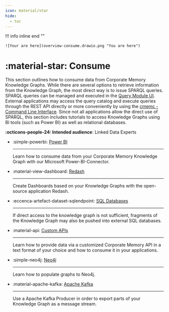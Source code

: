 ```yaml
---
icon: material/star
hide:
  - toc
---
```

!!! info inline end ""

    ![Your are here](overview-consume.drawio.png "You are here")

# :material-star: Consume

This section outlines how to consume data from Corporate Memory Knowledge Graphs.
While there are several options to retrieve information from the Knowledge Graph, the most direct way is to issue SPARQL queries.
SPARQL queries can be managed and executed in the [Query Module UI](../deploy-and-configure/configuration/datamanager/query-module/index.md).
External applications may access the query catalog and execute queries through the REST API directly or more conveniently by using the [cmemc - Command Line Interface](../automate/cmemc-command-line-interface/index.md).
Since not all applications allow the direct use of SPARQL, this section includes tutorials to access Knowledge Graphs using BI tools (such as Power BI) as well as relational databases.

**:octicons-people-24: Intended audience**: Linked Data Experts


<div class="grid cards" markdown>

-   :simple-powerbi: [Power BI](consuming-graphs-in-power-bi/index.md)

    ---

    Learn how to consume data from your Corporate Memory Knowledge Graph with our Microsoft Power-BI-Connector.

-   :material-view-dashboard: [Redash](consuming-graphs-with-redash/index.md)

    ---

    Create Dashboards based on your Knowledge Graphs with the open-source application Redash.

-   :eccenca-artefact-dataset-sqlendpoint: [SQL Databases](consuming-graphs-with-sql-databases/index.md)

    ---

    If direct access to the knowledge graph is not sufficient, fragments of the Knowledge Graph may also be pushed into external SQL databases.

-   :material-api: [Custom APIs](provide-data-in-any-format-via-a-custom-api/index.md)

    ---

    Learn how to provide data via a customized Corporate Memory API in a text format of your choice and how to consume it in your applications.

-   :simple-neo4j: [Neo4j](populate-data-to-neo4j/index.md)

    ---

    Learn how to populate graphs to Neo4j.

-   :material-apache-kafka: [Apache Kafka](consume-graphs-in-apache-kafka/index.md)

    ---

    Use a Apache Kafka Producer in order to export parts of your Knowledge Graph as a message stream.

</div>

